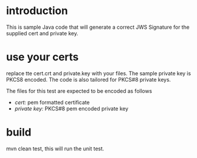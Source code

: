 # introduction
This is sample Java code that will generate a correct JWS Signature for the supplied cert and private key.

# use your certs
replace tte cert.crt and private.key with your files. The sample private key is PKCS8 encoded. The code is also tailored for PKCS#8 private keys.

The files for this test are expected to be encoded as follows
 - *cert:* pem formatted certificate
 - *private key:* PKCS#8 pem encoded private key
 
# build
mvn clean test, this will run the unit test.
